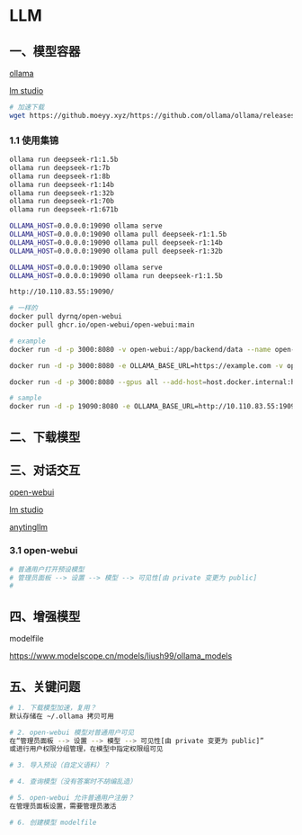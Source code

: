 # LLM

## 一、模型容器

[ollama](https://ollama.com/)

[lm studio](https://lmstudio.ai/)

```bash
# 加速下载
wget https://github.moeyy.xyz/https://github.com/ollama/ollama/releases/download/v0.5.7/ollama-linux-amd64
```





### 1.1 使用集锦

```bash
ollama run deepseek-r1:1.5b
ollama run deepseek-r1:7b
ollama run deepseek-r1:8b
ollama run deepseek-r1:14b
ollama run deepseek-r1:32b
ollama run deepseek-r1:70b
ollama run deepseek-r1:671b

OLLAMA_HOST=0.0.0.0:19090 ollama serve
OLLAMA_HOST=0.0.0.0:19090 ollama pull deepseek-r1:1.5b
OLLAMA_HOST=0.0.0.0:19090 ollama pull deepseek-r1:14b
OLLAMA_HOST=0.0.0.0:19090 ollama pull deepseek-r1:32b

OLLAMA_HOST=0.0.0.0:19090 ollama serve
OLLAMA_HOST=0.0.0.0:19090 ollama run deepseek-r1:1.5b

http://10.110.83.55:19090/

# 一样的
docker pull dyrnq/open-webui
docker pull ghcr.io/open-webui/open-webui:main

# example
docker run -d -p 3000:8080 -v open-webui:/app/backend/data --name open-webui --add-host=host.docker.internal:host-gateway --restart always ghcr.io/open-webui/open-webui:dev

docker run -d -p 3000:8080 -e OLLAMA_BASE_URL=https://example.com -v open-webui:/app/backend/data --name open-webui --restart always ghcr.io/open-webui/open-webui:main

docker run -d -p 3000:8080 --gpus all --add-host=host.docker.internal:host-gateway -v open-webui:/app/backend/data --name open-webui --restart always ghcr.io/open-webui/open-webui:cuda

# sample
docker run -d -p 19090:8080 -e OLLAMA_BASE_URL=http://10.110.83.55:19090/ -v open-webui:/app/backend/data --name open-webui --restart always ghcr.io/open-webui/open-webui:main
```





## 二、下载模型







## 三、对话交互

[open-webui](https://github.com/open-webui/open-webui)

[lm studio](https://lmstudio.ai/)

[anytingllm](https://anythingllm.com/)



### 3.1 open-webui

```bash
# 普通用户打开预设模型
# 管理员面板 --> 设置 --> 模型 --> 可见性[由 private 变更为 public]
# 
```



## 四、增强模型

modelfile

https://www.modelscope.cn/models/liush99/ollama_models



## 五、关键问题

```bash
# 1. 下载模型加速，复用？
默认存储在 ~/.ollama 拷贝可用

# 2. open-webui 模型对普通用户可见
在“管理员面板 --> 设置 --> 模型 --> 可见性[由 private 变更为 public]”
或进行用户权限分组管理，在模型中指定权限组可见

# 3. 导入预设（自定义语料）？

# 4. 查询模型（没有答案时不胡编乱造）

# 5. open-webui 允许普通用户注册？
在管理员面板设置，需要管理员激活

# 6. 创建模型 modelfile

```

